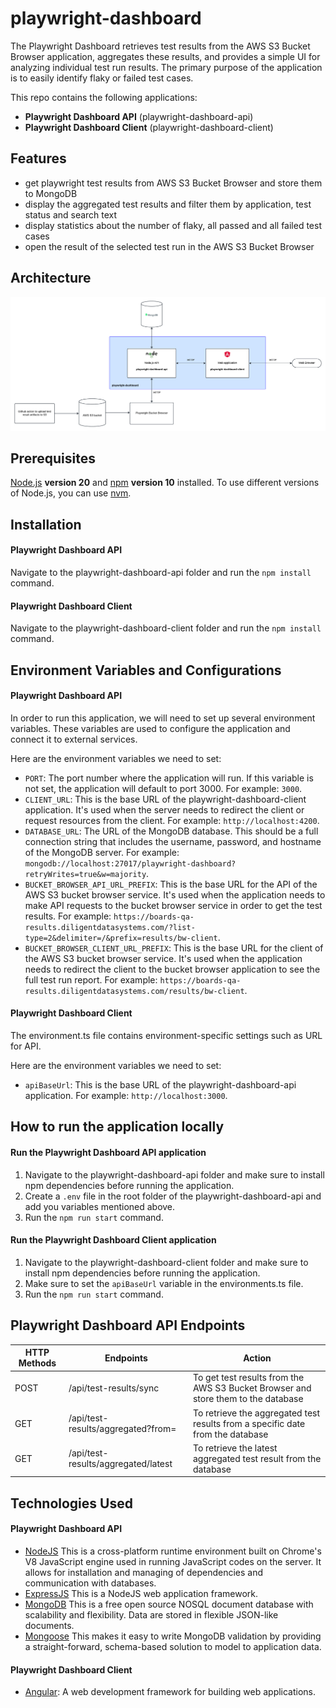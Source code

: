 # playwright-dashboard

The Playwright Dashboard retrieves test results from the AWS S3 Bucket Browser application, aggregates these results, and provides a simple UI for analyzing individual test run results. The primary purpose of the application is to easily identify flaky or failed test cases.

This repo contains the following applications:
- **Playwright Dashboard API** (playwright-dashboard-api)
- **Playwright Dashboard Client** (playwright-dashboard-client)

## Features
- get playwright test results from AWS S3 Bucket Browser and store them to MongoDB
- display the aggregated test results and filter them by application, test status and search text
- display statistics about the number of flaky, all passed and all failed test cases
- open the result of the selected test run in the AWS S3 Bucket Browser

## Architecture
![Alt](/playwright_dashboard_architecture.png "Playwright Dashboard Architecture")

## Prerequisites
[Node.js](https://nodejs.org/en/) **version 20** and [npm](https://www.npmjs.com/) **version 10** installed. To use different versions of Node.js, you can use [nvm](https://github.com/nvm-sh/nvm).

## Installation
#### Playwright Dashboard API
Navigate to the playwright-dashboard-api folder and run the `npm install` command.

#### Playwright Dashboard Client
Navigate to the playwright-dashboard-client folder and run the `npm install` command.

## Environment Variables and Configurations
#### Playwright Dashboard API
In order to run this application, we will need to set up several environment variables. These variables are used to configure the application and connect it to external services.

Here are the environment variables we need to set:
- `PORT`: The port number where the application will run. If this variable is not set, the application will default to port 3000. For example: `3000`.
- `CLIENT_URL`: This is the base URL of the playwright-dashboard-client application. It's used when the server needs to redirect the client or request resources from the client. For example: `http://localhost:4200`.
- `DATABASE_URL`: The URL of the MongoDB database. This should be a full connection string that includes the username, password, and hostname of the MongoDB server. For example: `mongodb://localhost:27017/playwright-dashboard?retryWrites=true&w=majority`.
- `BUCKET_BROWSER_API_URL_PREFIX`: This is the base URL for the API of the AWS S3 bucket browser service. It's used when the application needs to make API requests to the bucket browser service in order to get the test results. For example: `https://boards-qa-results.diligentdatasystems.com/?list-type=2&delimiter=/&prefix=results/bw-client`.
- `BUCKET_BROWSER_CLIENT_URL_PREFIX`: This is the base URL for the client of the AWS S3 bucket browser service. It's used when the application needs to redirect the client to the bucket browser application to see the full test run report. For example: `https://boards-qa-results.diligentdatasystems.com/results/bw-client`.


#### Playwright Dashboard Client
The environment.ts file contains environment-specific settings such as URL for API.

Here are the environment variables we need to set:

- `apiBaseUrl`: This is the base URL of the playwright-dashboard-api application. For example: `http://localhost:3000`.


## How to run the application locally
#### Run the Playwright Dashboard API application
1. Navigate to the playwright-dashboard-api folder and make sure to install npm dependencies before running the application.
2. Create a `.env` file in the root folder of the playwright-dashboard-api and add you variables mentioned above.
3. Run the `npm run start` command.

#### Run the Playwright Dashboard Client application
1. Navigate to the playwright-dashboard-client folder and make sure to install npm dependencies before running the application.
2. Make sure to set the `apiBaseUrl` variable in the environments.ts file.
3. Run the `npm run start` command.


## Playwright Dashboard API Endpoints
| HTTP Methods | Endpoints | Action |
| --- | --- | --- |
| POST | /api/test-results/sync | To get test results from the AWS S3 Bucket Browser and store them to the database |
| GET | /api/test-results/aggregated?from= | To retrieve the aggregated test results from a specific date from the database |
| GET | /api/test-results/aggregated/latest | To retrieve the latest aggregated test result from the database |

## Technologies Used
#### Playwright Dashboard API
- [NodeJS](https://nodejs.org/en) This is a cross-platform runtime environment built on Chrome's V8 JavaScript engine used in running JavaScript codes on the server. It allows for installation and managing of dependencies and communication with databases.
- [ExpressJS](https://expressjs.com/) This is a NodeJS web application framework.
- [MongoDB](https://www.mongodb.com/) This is a free open source NOSQL document database with scalability and flexibility. Data are stored in flexible JSON-like documents.
- [Mongoose](https://mongoosejs.com/) This makes it easy to write MongoDB validation by providing a straight-forward, schema-based solution to model to application data.

#### Playwright Dashboard Client
- [Angular](https://angular.io/): A web development framework for building web applications.
